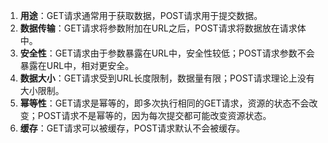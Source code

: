1. **用途**：GET请求通常用于获取数据，POST请求用于提交数据。
2. **数据传输**：GET请求将参数附加在URL之后，POST请求将数据放在请求体中。
3. **安全性**：GET请求由于参数暴露在URL中，安全性较低；POST请求参数不会暴露在URL中，相对更安全。
4. **数据大小**：GET请求受到URL长度限制，数据量有限；POST请求理论上没有大小限制。
5. **幂等性**：GET请求是幂等的，即多次执行相同的GET请求，资源的状态不会改变；POST请求不是幂等的，因为每次提交都可能改变资源状态。
6. **缓存**：GET请求可以被缓存，POST请求默认不会被缓存。